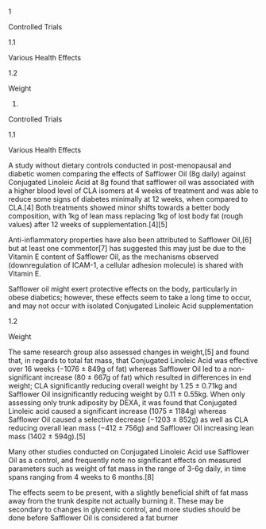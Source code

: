 1

Controlled Trials

1.1

Various Health Effects

1.2

Weight

1.

Controlled Trials

1.1

Various Health Effects

A study without dietary controls conducted in post-menopausal and diabetic women comparing the effects of Safflower Oil (8g daily) against Conjugated Linoleic Acid at 8g found that safflower oil was associated with a higher blood level of CLA isomers at 4 weeks of treatment and was able to reduce some signs of diabetes minimally at 12 weeks, when compared to CLA.[4] Both treatments showed minor shifts towards a better body composition, with 1kg of lean mass replacing 1kg of lost body fat (rough values) after 12 weeks of supplementation.[4][5]

Anti-inflammatory properties have also been attributed to Safflower Oil,[6] but at least one commentor[7] has suggested this may just be due to the Vitamin E content of Safflower Oil, as the mechanisms observed (downregulation of ICAM-1, a cellular adhesion molecule) is shared with Vitamin E.


Safflower oil might exert protective effects on the body, particularly in obese diabetics; however, these effects seem to take a long time to occur, and may not occur with isolated Conjugated Linoleic Acid supplementation


1.2

Weight

The same research group also assessed changes in weight,[5] and found that, in regards to total fat mass, that Conjugated Linoleic Acid was effective over 16 weeks (−1076 ± 849g of fat) whereas Safflower Oil led to a non-significant increase (80 ± 667g of fat) which resulted in differences in end weight; CLA significantly reducing overall weight by 1.25 ± 0.71kg and Safflower Oil insignificantly reducing weight by 0.11 ± 0.55kg. When only assessing only trunk adiposity by DEXA, it was found that Conjugated Linoleic acid caused a significant increase (1075 ± 1184g) whereas Safflower Oil caused a selective decrease (−1203 ± 852g) as well as CLA reducing overall lean mass (−412 ± 756g) and Safflower Oil increasing lean mass (1402 ± 594g).[5]

Many other studies conducted on Conjugated Linoleic Acid use Safflower Oil as a control, and frequently note no significant effects on measured parameters such as weight of fat mass in the range of 3-6g daily, in time spans ranging from 4 weeks to 6 months.[8]


The effects seem to be present, with a slightly beneficial shift of fat mass away from the trunk despite not actually burning it. These may be secondary to changes in glycemic control, and more studies should be done before Safflower Oil is considered a fat burner


